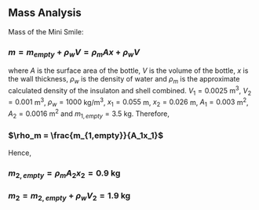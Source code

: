 ## Mass Analysis

Mass of the Mini Smile:
### $m = m_{empty} + \rho_wV = \rho_mAx + \rho_wV$
where $A$ is the surface area of the bottle, $V$ is the volume of the bottle, $x$ is the wall thickness, $\rho_w$ is the density of water and $\rho_m$ is the approximate calculated density of the insulaton and shell combined.
$V_1 = 0.0025$ m<sup>3</sup>, $V_2 = 0.001$ m<sup>3</sup>, $\rho_w = 1000$ kg/m<sup>3</sup>, $x_1 = 0.055$ m, $x_2 = 0.026$ m, $A_1 = 0.003$ m<sup>2</sup>, $A_2 = 0.0016$ m<sup>2</sup> and $m_{1,empty} = 3.5$ kg. Therefore,
### $\rho_m = \frac{m_{1,empty}}{A_1x_1}$
Hence,
### $m_{2,empty} = \rho_mA_2x_2 = 0.9$ kg
### $m_2 = m_{2,empty} + \rho_wV_2 = 1.9$ kg
